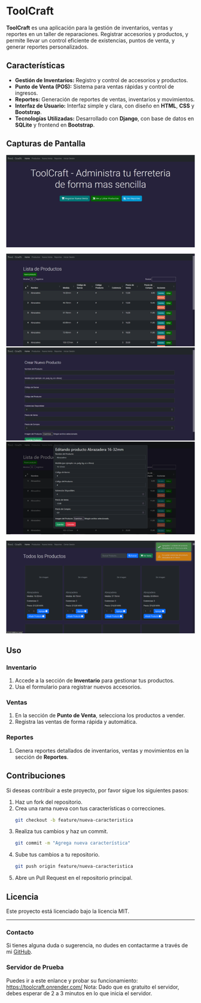 # ToolCraft

**ToolCraft** es una aplicación para la gestión de inventarios, ventas y reportes en un taller de reparaciones. Registrar accesorios y productos, y permite llevar un control eficiente de existencias, puntos de venta, y generar reportes personalizados.

## Características

- **Gestión de Inventarios:** Registro y control de accesorios y productos.
- **Punto de Venta (POS):** Sistema para ventas rápidas y control de ingresos.
- **Reportes:** Generación de reportes de ventas, inventarios y movimientos.
- **Interfaz de Usuario:** Interfaz simple y clara, con diseño en **HTML**, **CSS** y **Bootstrap**.
- **Tecnologías Utilizadas:** Desarrollado con **Django**, con base de datos en **SQLite** y frontend en **Bootstrap**.

## Capturas de Pantalla

![Pantalla de Inicio](CapturasPantalla/Dashboard.png)

![Gestión de Inventarios](CapturasPantalla/Productos.png)
![Gestión de Inventarios](CapturasPantalla/CrearProductos.png)
![Gestión de Inventarios](CapturasPantalla/EdicionProductos.png)

![Ventas](CapturasPantalla/Venta.png)


## Uso

### Inventario

1. Accede a la sección de **Inventario** para gestionar tus productos.
2. Usa el formulario para registrar nuevos accesorios.

### Ventas

1. En la sección de **Punto de Venta**, selecciona los productos a vender.
2. Registra las ventas de forma rápida y automática.

### Reportes

1. Genera reportes detallados de inventarios, ventas y movimientos en la sección de **Reportes**.

## Contribuciones

Si deseas contribuir a este proyecto, por favor sigue los siguientes pasos:

1. Haz un fork del repositorio.
2. Crea una rama nueva con tus características o correcciones.
    ```bash
    git checkout -b feature/nueva-caracteristica
    ```
3. Realiza tus cambios y haz un commit.
    ```bash
    git commit -m "Agrega nueva característica"
    ```
4. Sube tus cambios a tu repositorio.
    ```bash
    git push origin feature/nueva-caracteristica
    ```
5. Abre un Pull Request en el repositorio principal.

## Licencia

Este proyecto está licenciado bajo la licencia MIT.

---

### Contacto

Si tienes alguna duda o sugerencia, no dudes en contactarme a través de mi [GitHub](https://github.com/Etma117).

### Servidor de Prueba

Puedes ir a este enlance y probar su funcionamiento: https://toolcraft.onrender.com/
Nota: Dado que es gratuito el servidor, debes esperar de 2 a 3 minutos en lo que inicia el servidor.
